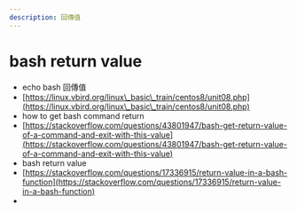 ```yaml
---
description: 回傳值
---
```


# bash return value

* echo bash 回傳值
* [https://linux.vbird.org/linux\_basic\_train/centos8/unit08.php](https://linux.vbird.org/linux\_basic\_train/centos8/unit08.php)
* how to get bash command return
* [https://stackoverflow.com/questions/43801947/bash-get-return-value-of-a-command-and-exit-with-this-value](https://stackoverflow.com/questions/43801947/bash-get-return-value-of-a-command-and-exit-with-this-value)
* bash return value
* [https://stackoverflow.com/questions/17336915/return-value-in-a-bash-function](https://stackoverflow.com/questions/17336915/return-value-in-a-bash-function)
*
